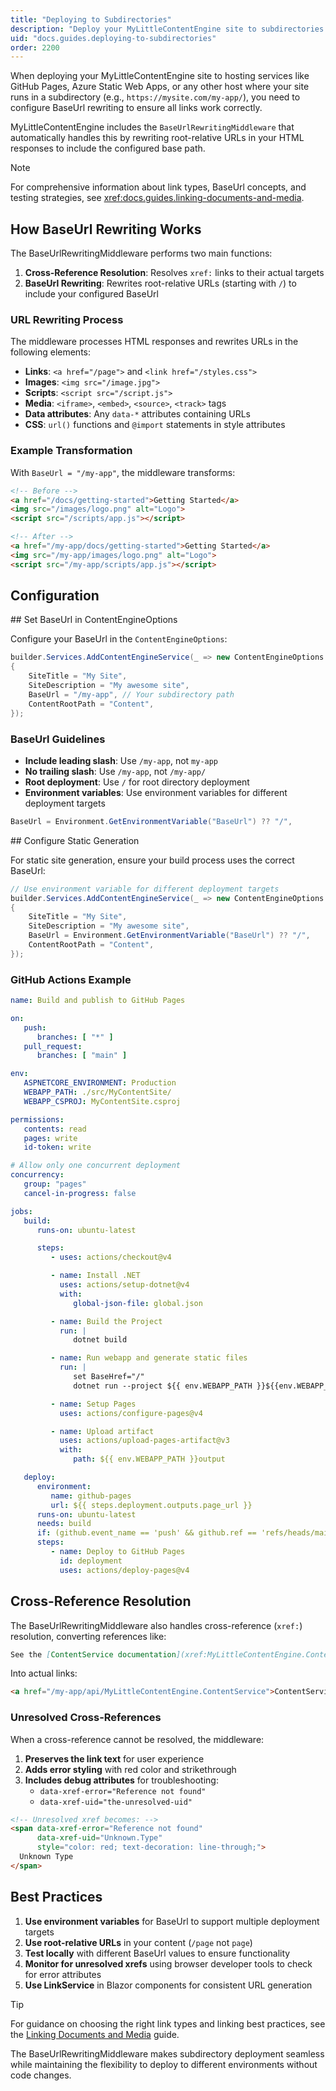 ```yaml
---
title: "Deploying to Subdirectories"
description: "Deploy your MyLittleContentEngine site to subdirectories with BaseUrl rewriting middleware"
uid: "docs.guides.deploying-to-subdirectories"
order: 2200
---
```


When deploying your MyLittleContentEngine site to hosting services like GitHub Pages, Azure Static Web Apps, or any other host where your site runs in a subdirectory (e.g., `https://mysite.com/my-app/`), you need to configure BaseUrl rewriting to ensure all links work correctly.

MyLittleContentEngine includes the `BaseUrlRewritingMiddleware` that automatically handles this by rewriting root-relative URLs in your HTML responses to include the configured base path.

> [!NOTE]
> For comprehensive information about link types, BaseUrl concepts, and testing strategies, see <xref:docs.guides.linking-documents-and-media>.

## How BaseUrl Rewriting Works

The BaseUrlRewritingMiddleware performs two main functions:

1. **Cross-Reference Resolution**: Resolves `xref:` links to their actual targets
2. **BaseUrl Rewriting**: Rewrites root-relative URLs (starting with `/`) to include your configured BaseUrl

### URL Rewriting Process

The middleware processes HTML responses and rewrites URLs in the following elements:

- **Links**: `<a href="/page">` and `<link href="/styles.css">`
- **Images**: `<img src="/image.jpg">`
- **Scripts**: `<script src="/script.js">`
- **Media**: `<iframe>`, `<embed>`, `<source>`, `<track>` tags
- **Data attributes**: Any `data-*` attributes containing URLs
- **CSS**: `url()` functions and `@import` statements in style attributes

### Example Transformation

With `BaseUrl = "/my-app"`, the middleware transforms:

```html
<!-- Before -->
<a href="/docs/getting-started">Getting Started</a>
<img src="/images/logo.png" alt="Logo">
<script src="/scripts/app.js"></script>

<!-- After -->
<a href="/my-app/docs/getting-started">Getting Started</a>
<img src="/my-app/images/logo.png" alt="Logo">
<script src="/my-app/scripts/app.js"></script>
```

## Configuration

<Steps>
<Step stepNumber="1">
## Set BaseUrl in ContentEngineOptions

Configure your BaseUrl in the `ContentEngineOptions`:

```csharp
builder.Services.AddContentEngineService(_ => new ContentEngineOptions
{
    SiteTitle = "My Site",
    SiteDescription = "My awesome site",
    BaseUrl = "/my-app", // Your subdirectory path
    ContentRootPath = "Content",
});
```

### BaseUrl Guidelines

- **Include leading slash**: Use `/my-app`, not `my-app`
- **No trailing slash**: Use `/my-app`, not `/my-app/`
- **Root deployment**: Use `/` for root directory deployment
- **Environment variables**: Use environment variables for different deployment targets

```csharp
BaseUrl = Environment.GetEnvironmentVariable("BaseUrl") ?? "/",
```
</Step>

<Step stepNumber="2">
## Configure Static Generation

For static site generation, ensure your build process uses the correct BaseUrl:

```csharp
// Use environment variable for different deployment targets
builder.Services.AddContentEngineService(_ => new ContentEngineOptions
{
    SiteTitle = "My Site",
    SiteDescription = "My awesome site",
    BaseUrl = Environment.GetEnvironmentVariable("BaseUrl") ?? "/",
    ContentRootPath = "Content",
});
```

### GitHub Actions Example

```yaml
name: Build and publish to GitHub Pages

on:
   push:
      branches: [ "*" ]
   pull_request:
      branches: [ "main" ]

env:
   ASPNETCORE_ENVIRONMENT: Production
   WEBAPP_PATH: ./src/MyContentSite/
   WEBAPP_CSPROJ: MyContentSite.csproj

permissions:
   contents: read
   pages: write
   id-token: write

# Allow only one concurrent deployment
concurrency:
   group: "pages"
   cancel-in-progress: false

jobs:
   build:
      runs-on: ubuntu-latest

      steps:
         - uses: actions/checkout@v4

         - name: Install .NET
           uses: actions/setup-dotnet@v4
           with:
              global-json-file: global.json

         - name: Build the Project
           run: |
              dotnet build

         - name: Run webapp and generate static files
           run: |
              set BaseHref="/"
              dotnet run --project ${{ env.WEBAPP_PATH }}${{env.WEBAPP_CSPROJ}} --configuration Release -- build

         - name: Setup Pages
           uses: actions/configure-pages@v4

         - name: Upload artifact
           uses: actions/upload-pages-artifact@v3
           with:
              path: ${{ env.WEBAPP_PATH }}output

   deploy:
      environment:
         name: github-pages
         url: ${{ steps.deployment.outputs.page_url }}
      runs-on: ubuntu-latest
      needs: build
      if: (github.event_name == 'push' && github.ref == 'refs/heads/main') || (github.event_name == 'pull_request' && github.event.action == 'closed' && github.event.pull_request.merged == true)
      steps:
         - name: Deploy to GitHub Pages
           id: deployment
           uses: actions/deploy-pages@v4

```
</Step>
</Steps>

## Cross-Reference Resolution

The BaseUrlRewritingMiddleware also handles cross-reference (`xref:`) resolution, converting references like:

```markdown
See the [ContentService documentation](xref:MyLittleContentEngine.ContentService)
```

Into actual links:

```html
<a href="/my-app/api/MyLittleContentEngine.ContentService">ContentService documentation</a>
```

### Unresolved Cross-References

When a cross-reference cannot be resolved, the middleware:

1. **Preserves the link text** for user experience
2. **Adds error styling** with red color and strikethrough
3. **Includes debug attributes** for troubleshooting:
   - `data-xref-error="Reference not found"`
   - `data-xref-uid="the-unresolved-uid"`

```html
<!-- Unresolved xref becomes: -->
<span data-xref-error="Reference not found" 
      data-xref-uid="Unknown.Type" 
      style="color: red; text-decoration: line-through;">
  Unknown Type
</span>
```

## Best Practices

1. **Use environment variables** for BaseUrl to support multiple deployment targets
2. **Use root-relative URLs** in your content (`/page` not `page`)
3. **Test locally** with different BaseUrl values to ensure functionality
4. **Monitor for unresolved xrefs** using browser developer tools to check for error attributes
5. **Use LinkService** in Blazor components for consistent URL generation

> [!TIP]
> For guidance on choosing the right link types and linking best practices, see the [Linking Documents and Media](xref:docs.guides.linking-documents-and-media) guide.

The BaseUrlRewritingMiddleware makes subdirectory deployment seamless while maintaining the flexibility to deploy to different environments without code changes.